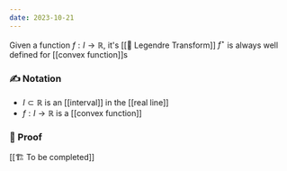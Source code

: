 ```yaml
---
date: 2023-10-21
---
```


Given a function $f: I \rightarrow \mathbb{R}$, it's [[📘 Legendre Transform]] $f^\star$ is always well defined for [[convex function]]s

### ✍️ Notation
- $I \subset \mathbb{R}$ is an [[interval]] in the [[real line]]
- $f : I \rightarrow \mathbb{R}$ is a [[convex function]]

### 🧠 Proof
[[🏗️ To be completed]]